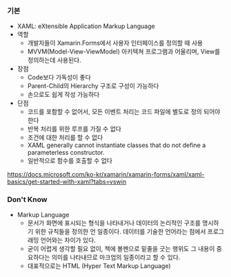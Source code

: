 ### 기본
- XAML: eXtensible Application Markup Language
- 역할
  - 개발자들이 Xamarin.Forms에서 사용자 인터페이스를 정의할 때 사용
  - MVVM(Model-View-ViewModel) 아키텍쳐 프로그램과 어울리며, View를 정의하는데 사용된다.
- 장점
  - Code보다 가독성이 좋다
  - Parent-Child의 Hierarchy 구조로 구성이 가능하다
  - 손으로도 쉽게 작성 가능하다
- 단점
  - 코드를 포함할 수 없어서, 모든 이벤트 처리는 코드 파일에 별도로 정의 되어야 한다
  - 반복 처리를 위한 루프를 가질 수 없다
  - 조건에 대한 처리를 할 수 없다
  - XAML generally cannot instantiate classes that do not define a parameterless constructor.
  - 일반적으로 함수를 호출할 수 없다

https://docs.microsoft.com/ko-kr/xamarin/xamarin-forms/xaml/xaml-basics/get-started-with-xaml?tabs=vswin

### Don't Know
- Markup Language
  - 문서가 화면에 표시되는 형식을 나타내거나 데이터의 논리적인 구조를 명시하기 위한 규칙들을 정의한 언 일종이다. 데이터를 기술한 언어라는 점에서 프로그래밍 언어와는 차이가 있다. 
  - 굳이 어렵게 생각할 필요 없이, 책에 볼펜으로 밑줄을 긋는 행위도 그 내용이 중요하다는 의미를 나타내므로 마크업의 일종이라고 할 수 있다. 
  - 대표적으로는 HTML (Hyper Text Markup Language)